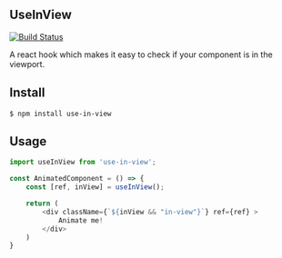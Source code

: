 ## UseInView

[![Build Status](https://travis-ci.org/elinadenfina/useInView.svg?branch=master)](https://travis-ci.org/elinadenfina/useInView)

A react hook which makes it easy to check if your component is in the viewport.

## Install

```
$ npm install use-in-view
```

## Usage

```js
import useInView from 'use-in-view';

const AnimatedComponent = () => {
	const [ref, inView] = useInView();

	return (
		<div className={`${inView && "in-view"}`} ref={ref} >
			Animate me! 
		</div>
	)
}

```


